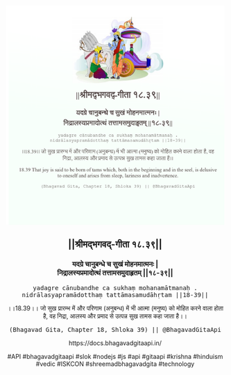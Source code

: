 <img src="../../asset/BG_18_39.png"/>
<center><h2>||श्रीमद्‍भगवद्‍-गीता १८.३९||</h2>
<h3>यदग्रे चानुबन्धे च सुखं मोहनमात्मनः |<br/>निद्रालस्यप्रमादोत्थं तत्तामसमुदाहृतम् ||१८-३९||</h3>
<pre>yadagre cānubandhe ca sukhaṃ mohanamātmanaḥ .<br/>nidrālasyapramādotthaṃ tattāmasamudāhṛtam ||18-39||</pre>
<p>।।18.39।। जो सुख प्रारम्भ में और परिणाम (अनुबन्ध) में भी आत्मा (मनुष्य) को मोहित करने वाला होता है, वह निद्रा, आलस्य और प्रमाद से उत्पन्न सुख तामस कहा जाता है।।</p>
<pre>(Bhagavad Gita, Chapter 18, Shloka 39) || @BhagavadGitaApi</pre><p>https://docs.bhagavadgitaapi.in/</p><p>#API #bhagavadgitaapi #slok #nodejs #js #api #gitaapi #krishna #hinduism #vedic #ISKCON #shreemadbhagavadgita #technology</p></center>